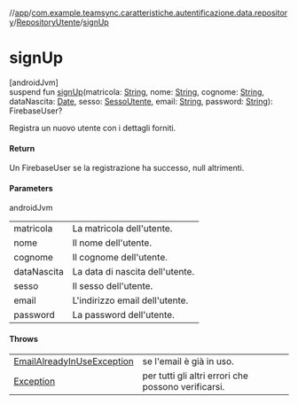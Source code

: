 //[app](../../../index.md)/[com.example.teamsync.caratteristiche.autentificazione.data.repository](../index.md)/[RepositoryUtente](index.md)/[signUp](sign-up.md)

# signUp

[androidJvm]\
suspend fun [signUp](sign-up.md)(matricola: [String](https://kotlinlang.org/api/latest/jvm/stdlib/kotlin/-string/index.html), nome: [String](https://kotlinlang.org/api/latest/jvm/stdlib/kotlin/-string/index.html), cognome: [String](https://kotlinlang.org/api/latest/jvm/stdlib/kotlin/-string/index.html), dataNascita: [Date](https://developer.android.com/reference/kotlin/java/util/Date.html), sesso: [SessoUtente](../../com.example.teamsync.caratteristiche.autentificazione.data.model/-sesso-utente/index.md), email: [String](https://kotlinlang.org/api/latest/jvm/stdlib/kotlin/-string/index.html), password: [String](https://kotlinlang.org/api/latest/jvm/stdlib/kotlin/-string/index.html)): FirebaseUser?

Registra un nuovo utente con i dettagli forniti.

#### Return

Un FirebaseUser se la registrazione ha successo, null altrimenti.

#### Parameters

androidJvm

| | |
|---|---|
| matricola | La matricola dell'utente. |
| nome | Il nome dell'utente. |
| cognome | Il cognome dell'utente. |
| dataNascita | La data di nascita dell'utente. |
| sesso | Il sesso dell'utente. |
| email | L'indirizzo email dell'utente. |
| password | La password dell'utente. |

#### Throws

| | |
|---|---|
| [EmailAlreadyInUseException](../-email-already-in-use-exception/index.md) | se l'email è già in uso. |
| [Exception](https://kotlinlang.org/api/latest/jvm/stdlib/kotlin/-exception/index.html) | per tutti gli altri errori che possono verificarsi. |
